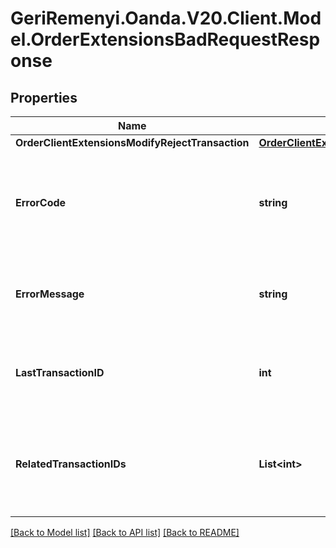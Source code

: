 # GeriRemenyi.Oanda.V20.Client.Model.OrderExtensionsBadRequestResponse
## Properties

Name | Type | Description | Notes
------------ | ------------- | ------------- | -------------
**OrderClientExtensionsModifyRejectTransaction** | [**OrderClientExtensionsModifyRejectTransaction**](OrderClientExtensionsModifyRejectTransaction.md) |  | [optional] 
**ErrorCode** | **string** | The code of the error that has occurred. This field may not be returned for some errors. | [optional] 
**ErrorMessage** | **string** | The human-readable description of the error that has occurred. | [optional] 
**LastTransactionID** | **int** | The ID of the most recent Transaction created for the Account | [optional] 
**RelatedTransactionIDs** | **List&lt;int&gt;** | The IDs of all Transactions that were created while satisfying the request. | [optional] 

[[Back to Model list]](../README.md#documentation-for-models) [[Back to API list]](../README.md#documentation-for-api-endpoints) [[Back to README]](../README.md)

